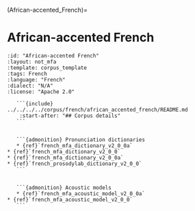 
(African-accented_French)=
# African-accented French

``````{corpus} African-accented French
:id: "African-accented French"
:layout: not_mfa
:template: corpus_template
:tags: French
:language: "French"
:dialect: "N/A"
:license: "Apache 2.0"

   ```{include} ../../../../corpus/french/african_accented_french/README.md
    :start-after: "## Corpus details"
   ```


   ```{admonition} Pronunciation dictionaries
   * {ref}`french_mfa_dictionary_v2_0_0a`
* {ref}`french_mfa_dictionary_v2_0_0`
* {ref}`french_mfa_dictionary_v2_0_0a`
* {ref}`french_prosodylab_dictionary_v2_0_0`
   ```


   ```{admonition} Acoustic models
   * {ref}`french_mfa_acoustic_model_v2_0_0a`
* {ref}`french_mfa_acoustic_model_v2_0_0`
   ```
``````
